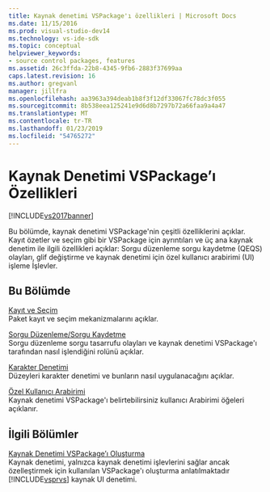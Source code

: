 ```yaml
---
title: Kaynak denetimi VSPackage'ı özellikleri | Microsoft Docs
ms.date: 11/15/2016
ms.prod: visual-studio-dev14
ms.technology: vs-ide-sdk
ms.topic: conceptual
helpviewer_keywords:
- source control packages, features
ms.assetid: 26c3ffda-22b8-4345-9fb6-2883f37699aa
caps.latest.revision: 16
ms.author: gregvanl
manager: jillfra
ms.openlocfilehash: aa3963a394deab1b8f3f12df33067fc78dc3f055
ms.sourcegitcommit: 8b538eea125241e9d6d8b7297b72a66faa9a4a47
ms.translationtype: MT
ms.contentlocale: tr-TR
ms.lasthandoff: 01/23/2019
ms.locfileid: "54765272"
---
```

# <a name="source-control-vspackage-features"></a>Kaynak Denetimi VSPackage’ı Özellikleri
[!INCLUDE[vs2017banner](../../includes/vs2017banner.md)]

Bu bölümde, kaynak denetimi VSPackage'nin çeşitli özelliklerini açıklar. Kayıt özetler ve seçim gibi bir VSPackage için ayrıntıları ve üç ana kaynak denetim ile ilgili özellikleri açıklar: Sorgu düzenleme sorgu kaydetme (QEQS) olayları, glif değiştirme ve kaynak denetimi için özel kullanıcı arabirimi (UI) işleme İşlevler.  
  
## <a name="in-this-section"></a>Bu Bölümde  
 [Kayıt ve Seçim](../../extensibility/internals/registration-and-selection-source-control-vspackage.md)  
 Paket kayıt ve seçim mekanizmalarını açıklar.  
  
 [Sorgu Düzenleme/Sorgu Kaydetme](../../extensibility/internals/query-edit-query-save-source-control-vspackage.md)  
 Sorgu düzenleme sorgu tasarrufu olayları ve kaynak denetimi VSPackage'ı tarafından nasıl işlendiğini rolünü açıklar.  
  
 [Karakter Denetimi](../../extensibility/internals/glyph-control-source-control-vspackage.md)  
 Düzeyleri karakter denetimi ve bunların nasıl uygulanacağını açıklar.  
  
 [Özel Kullanıcı Arabirimi](../../extensibility/internals/custom-user-interface-source-control-vspackage.md)  
 Kaynak denetimi VSPackage'ı belirtebilirsiniz kullanıcı Arabirimi öğeleri açıklanır.  
  
## <a name="related-sections"></a>İlgili Bölümler  
 [Kaynak Denetimi VSPackage’ı Oluşturma](../../extensibility/internals/creating-a-source-control-vspackage.md)  
 Kaynak denetimi, yalnızca kaynak denetimi işlevlerini sağlar ancak özelleştirmek için kullanılan VSPackage'ı oluşturma anlatılmaktadır [!INCLUDE[vsprvs](../../includes/vsprvs-md.md)] kaynak UI denetimi.
